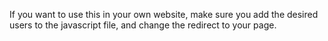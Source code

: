 If you want to use this in your own website, make sure you add the desired users to the javascript file, and change the redirect to your page.
